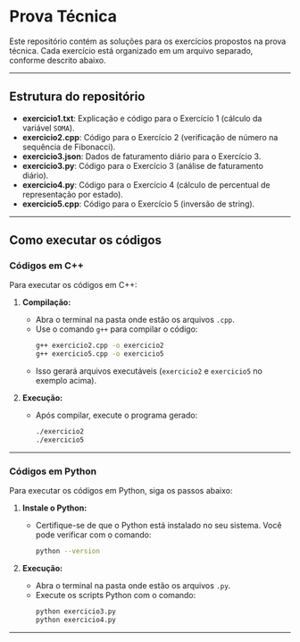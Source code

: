 # Prova Técnica

Este repositório contém as soluções para os exercícios propostos na prova técnica. Cada exercício está organizado em um arquivo separado, conforme descrito abaixo.

---

## Estrutura do repositório

- **exercicio1.txt**: Explicação e código para o Exercício 1 (cálculo da variável `SOMA`).
- **exercicio2.cpp**: Código para o Exercício 2 (verificação de número na sequência de Fibonacci).
- **exercicio3.json**: Dados de faturamento diário para o Exercício 3.
- **exercicio3.py**: Código para o Exercício 3 (análise de faturamento diário).
- **exercicio4.py**: Código para o Exercício 4 (cálculo de percentual de representação por estado).
- **exercicio5.cpp**: Código para o Exercício 5 (inversão de string).

---

## Como executar os códigos

### **Códigos em C++**

Para executar os códigos em C++:

1. **Compilação:**
   - Abra o terminal na pasta onde estão os arquivos `.cpp`.
   - Use o comando `g++` para compilar o código:
     ```bash
     g++ exercicio2.cpp -o exercicio2
     g++ exercicio5.cpp -o exercicio5
     ```
   - Isso gerará arquivos executáveis (`exercicio2` e `exercicio5` no exemplo acima).

2. **Execução:**
   - Após compilar, execute o programa gerado:
     ```bash
     ./exercicio2
     ./exercicio5
     ```

---

### **Códigos em Python**

Para executar os códigos em Python, siga os passos abaixo:

1. **Instale o Python:**
   - Certifique-se de que o Python está instalado no seu sistema. Você pode verificar com o comando:
     ```bash
     python --version
     ```

2. **Execução:**
   - Abra o terminal na pasta onde estão os arquivos `.py`.
   - Execute os scripts Python com o comando:
     ```bash
     python exercicio3.py
     python exercicio4.py
     ```

---
